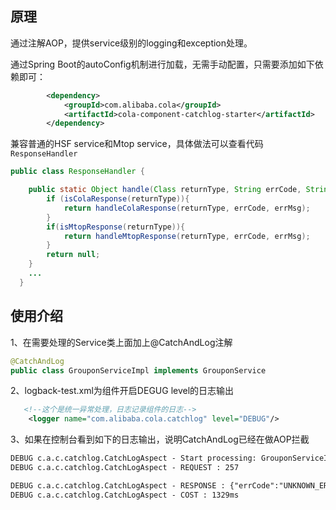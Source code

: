 ## 原理
通过注解AOP，提供service级别的logging和exception处理。

通过Spring Boot的autoConfig机制进行加载，无需手动配置，只需要添加如下依赖即可：
```xml
        <dependency>
            <groupId>com.alibaba.cola</groupId>
            <artifactId>cola-component-catchlog-starter</artifactId>
        </dependency>
```

兼容普通的HSF service和Mtop service，具体做法可以查看代码`ResponseHandler`
```java
public class ResponseHandler {

    public static Object handle(Class returnType, String errCode, String errMsg){
        if (isColaResponse(returnType)){
            return handleColaResponse(returnType, errCode, errMsg);
        }
        if(isMtopResponse(returnType)){
            return handleMtopResponse(returnType, errCode, errMsg);
        }
        return null;
    }
    ...
  }

```


## 使用介绍
1、在需要处理的Service类上面加上@CatchAndLog注解
```java
@CatchAndLog
public class GrouponServiceImpl implements GrouponService 
```

2、logback-test.xml为组件开启DEGUG level的日志输出
```xml
   <!--这个是统一异常处理，日志记录组件的日志-->
    <logger name="com.alibaba.cola.catchlog" level="DEBUG"/>
```

3、如果在控制台看到如下的日志输出，说明CatchAndLog已经在做AOP拦截
```xml
DEBUG c.a.c.catchlog.CatchLogAspect - Start processing: GrouponServiceImpl.queryGrouponItemDetail(..)
DEBUG c.a.c.catchlog.CatchLogAspect - REQUEST : 257

DEBUG c.a.c.catchlog.CatchLogAspect - RESPONSE : {"errCode":"UNKNOWN_ERROR"...}
DEBUG c.a.c.catchlog.CatchLogAspect - COST : 1329ms
```


